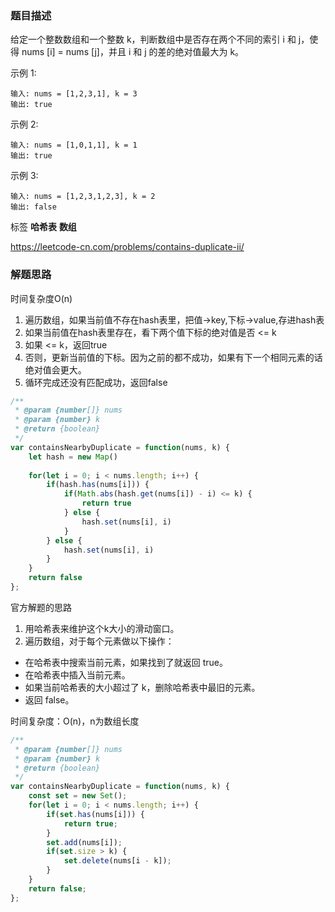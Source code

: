 <!--
 * @File: 
 * @Author: 张宏亮 - zhl@xiaoniren.cn
 * @Date: 2019-07-19 00:38:41
 * @LastEditors: 张宏亮<zhl@xiaoniren.cn>
 * @LastEditTime: 2019-07-19 00:38:41
 * @Description: file content
 * @Versions: 1.0.0
 -->
### 题目描述

给定一个整数数组和一个整数 k，判断数组中是否存在两个不同的索引 i 和 j，使得 nums [i] = nums [j]，并且 i 和 j 的差的绝对值最大为 k。

示例 1:
```
输入: nums = [1,2,3,1], k = 3
输出: true
```
示例 2:
```
输入: nums = [1,0,1,1], k = 1
输出: true
```
示例 3:
```
输入: nums = [1,2,3,1,2,3], k = 2
输出: false
```

标签 **哈希表** **数组**

https://leetcode-cn.com/problems/contains-duplicate-ii/

### 解题思路

时间复杂度O(n)

1. 遍历数组，如果当前值不存在hash表里，把值->key,下标->value,存进hash表
2. 如果当前值在hash表里存在，看下两个值下标的绝对值是否 <= k
3. 如果 <= k，返回true
4. 否则，更新当前值的下标。因为之前的都不成功，如果有下一个相同元素的话绝对值会更大。
5. 循环完成还没有匹配成功，返回false


```js
/**
 * @param {number[]} nums
 * @param {number} k
 * @return {boolean}
 */
var containsNearbyDuplicate = function(nums, k) {
    let hash = new Map()
    
    for(let i = 0; i < nums.length; i++) {
        if(hash.has(nums[i])) {
            if(Math.abs(hash.get(nums[i]) - i) <= k) {
                return true
            } else {
                hash.set(nums[i], i)
            }
        } else {
            hash.set(nums[i], i)
        }
    }
    return false
};
```

官方解题的思路

1. 用哈希表来维护这个k大小的滑动窗口。
2. 遍历数组，对于每个元素做以下操作：
- 在哈希表中搜索当前元素，如果找到了就返回 true。
- 在哈希表中插入当前元素。
- 如果当前哈希表的大小超过了 k，删除哈希表中最旧的元素。
- 返回 false。


时间复杂度：O(n)，n为数组长度

```js
/**
 * @param {number[]} nums
 * @param {number} k
 * @return {boolean}
 */
var containsNearbyDuplicate = function(nums, k) {
    const set = new Set();
    for(let i = 0; i < nums.length; i++) {
        if(set.has(nums[i])) {
            return true;
        }
        set.add(nums[i]);
        if(set.size > k) {
            set.delete(nums[i - k]);
        }
    }
    return false;
};
```